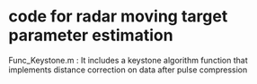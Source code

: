 # code for radar moving target parameter estimation

Func_Keystone.m : It includes a keystone algorithm function that implements distance correction on data after pulse compression

